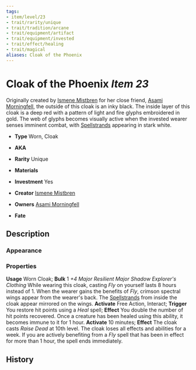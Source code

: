 ```yaml
---
tags:
- item/level/23 
- trait/rarity/unique
- trait/tradition/arcane 
- trait/equipment/artifact 
- trait/equipment/invested 
- trait/effect/healing 
- trait/magical 
aliases: Cloak of the Phoenix
---
```

# Cloak of the Phoenix *Item 23*

Originally created by [Ismene Mistbren](../npcs/people/Ismene%20Mistbren-Glassbraid.md) for her close friend, [Asami Morningfell](../npcs/people/Asami%20Morningfell.md), the outside of this cloak is an inky black. The inside layer of this cloak is a deep red with a pattern of light and fire glyphs embroidered in gold. The web of glyphs becomes visually active when the invested wearer senses imminent combat, with [Spellstrands](../fundamentals/Spellstrand.md) appearing in stark white.

- **Type** Worn, Cloak
- **AKA**
- **Rarity** Unique
- **Materials** 
- **Investment** Yes

- **Creator** [Ismene Mistbren](../npcs/people/Ismene%20Mistbren-Glassbraid.md)
- **Owners** [Asami Morningfell](../npcs/people/Asami%20Morningfell.md)
- **Fate**

## Description
### Appearance

### Properties
**Usage** Worn Cloak; **Bulk** 1
*+4 Major Resilient Major Shadow Explorer's Clothing*
While wearing this cloak, casting *Fly* on yourself lasts 8 hours instead of 1. When the wearer gains the benefits of *Fly*, crimson spectral wings appear from the wearer's back. The [Spellstrands](../fundamentals/Spellstrand.md) from inside the cloak appear mirrored on the wings.
**Activate** Free Action, Interact; **Trigger** You restore hit points using a *Heal* spell; **Effect** You double the number of hit points recovered. Once a creature has been healed using this ability, it becomes immune to it for 1 hour.
**Activate** 10 minutes; **Effect** The cloak casts *Raise Dead* at 10th level. The cloak loses all effects and abilities for a week. If you are actively benefiting from a *Fly* spell that has been in effect for more than 1 hour, the spell ends immediately.

## History